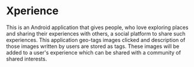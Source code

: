 # Xperience
This is an Android application that gives people, who love exploring places and sharing their experiences with others,
a social platform to share such experiences.
This application geo-tags images clicked and description of those images written by users are stored as tags. 
These images will be added to a user's experience which can be shared with a community of shared interests.
